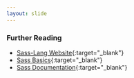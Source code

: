 ```yaml
---
layout: slide
---
```


### Further Reading

* [Sass-Lang Website](http://sass-lang.org){:target="_blank"}
* [Sass Basics](http://sass-lang.com/guide){:target="_blank"}
* [Sass Documentation](http://sass-lang.com/documentation/file.SASS_REFERENCE.html){:target="_blank"}
